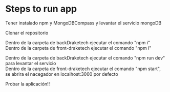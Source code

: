 # Steps to run app

Tener instalado npm y MongoDBCompass y levantar el servicio mongoDB

Clonar el repositorio

Dentro de la carpeta de backDraketech ejecutar el comando   "npm i"\
Dentro de la carpeta de front-draketech ejecutar el comando   "npm i"

Dentro de la carpeta de backDraketech ejecutar el comando  "npm run dev"  para levantar el servicio\
Dentro de la carpeta de front-draketech ejecutar el comando  "npm start",  se abrira el nacegador en localhost:3000 por defecto

Probar la aplicación!!
